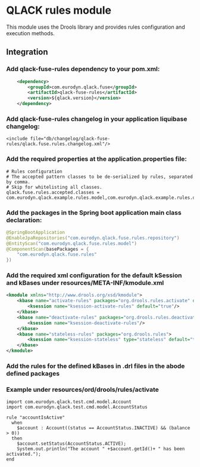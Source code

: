 # QLACK rules module

This module uses the Drools library and provides rules configuration and execution methods.

## Integration

### Add qlack-fuse-rules dependency to your pom.xml:
```xml
    <dependency>
        <groupId>com.eurodyn.qlack.fuse</groupId>
        <artifactId>qlack-fuse-rules</artifactId>
        <version>${qlack.version}</version>
    </dependency>
```

### Add qlack-fuse-rules changelog in your application liquibase changelog:
```
<include file="db/changelog/qlack-fuse-rules/qlack.fuse.rules.changelog.xml"/>
```

### Add the required properties at the application.properties file:
```properties
# Rules configuration
# The accepted pattern classes to be de-serialized by rules, separated by comma.
# Skip for whitelisting all classes.
qlack.fuse.rules.accepted.classes = com.eurodyn.qlack.example.rules.model,com.eurodyn.qlack.example.rules.dto
```

### Add the packages in the Spring boot application main class declaration:
```java
@SpringBootApplication
@EnableJpaRepositories("com.eurodyn.qlack.fuse.rules.repository")
@EntityScan("com.eurodyn.qlack.fuse.rules.model")
@ComponentScan(basePackages = {
    "com.eurodyn.qlack.fuse.rules"
})
```

### Add the required xml configuration for the default kSession and kBases under resources/META-INF/kmodule.xml
```xml
<kmodule xmlns="http://www.drools.org/xsd/kmodule">
    <kbase name="activate-rules" packages="org.drools.rules.activate" default="true">
        <ksession name="ksession-activate-rules" default="true"/>
    </kbase>
    <kbase name="deactivate-rules" packages="org.drools.rules.deactivate">
        <ksession name="ksession-deactivate-rules"/>
    </kbase>
    <kbase name="stateless-rules" packages="org.drools.rules">
        <ksession name="ksession-stateless" type="stateless" default="true"/>
    </kbase>
</kmodule>
```

### Add the rules for the defined kBases in .drl files in the abode defined packages
### Example under resources/ord/drools/rules/activate
```
import com.eurodyn.qlack.test.cmd.model.Account
import com.eurodyn.qlack.test.cmd.model.AccountStatus

rule "accountIsActive"
  when
    $account : Account((status == AccountStatus.INACTIVE) && (balance > 0))
  then
    $account.setStatus(AccountStatus.ACTIVE);
    System.out.println("The account " +$account.getId()+ " has been activated.");
end
```
